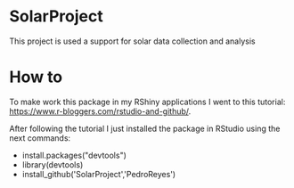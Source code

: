 # SolarProject
This project is used a support for solar data collection and analysis

# How to
To make work this package in my RShiny applications I went to this tutorial: https://www.r-bloggers.com/rstudio-and-github/.

After following the tutorial I just installed the package in RStudio using the next commands: 

* install.packages("devtools") 
* library(devtools)
* install_github('SolarProject','PedroReyes')
